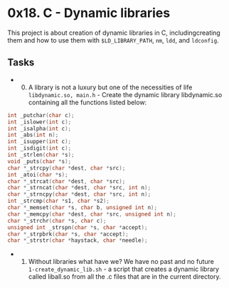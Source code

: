 # 0x18. C - Dynamic libraries

This project is about creation of dynamic libraries in C, includingcreating  them and how to use them with `$LD_LIBRARY_PATH`, `nm`, `ldd`, and `ldconfig`.  

## Tasks
* 0. A library is not a luxury but one of the necessities of life  
`libdynamic.so, main.h` - Create the dynamic library libdynamic.so containing all the functions listed below:  

```C
int _putchar(char c);
int _islower(int c);
int _isalpha(int c);
int _abs(int n);
int _isupper(int c);
int _isdigit(int c);
int _strlen(char *s);
void _puts(char *s);
char *_strcpy(char *dest, char *src);
int _atoi(char *s);
char *_strcat(char *dest, char *src);
char *_strncat(char *dest, char *src, int n);
char *_strncpy(char *dest, char *src, int n);
int _strcmp(char *s1, char *s2);
char *_memset(char *s, char b, unsigned int n);
char *_memcpy(char *dest, char *src, unsigned int n);
char *_strchr(char *s, char c);
unsigned int _strspn(char *s, char *accept);
char *_strpbrk(char *s, char *accept);
char *_strstr(char *haystack, char *needle);
```

* 1. Without libraries what have we? We have no past and no future  
`1-create_dynamic_lib.sh` - a script that creates a dynamic library called liball.so from all the .c files that are in the current directory.
